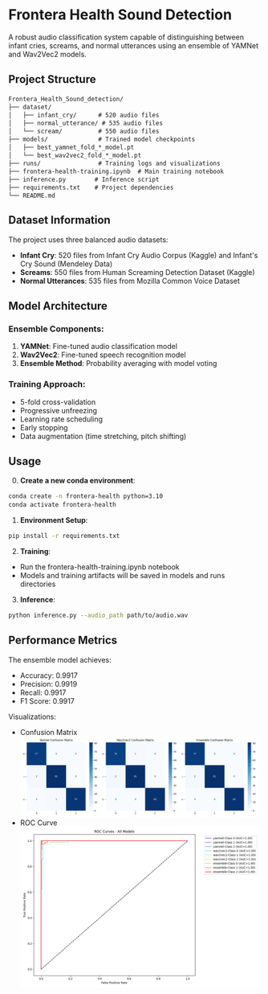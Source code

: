 # Frontera Health Sound Detection

A robust audio classification system capable of distinguishing between infant cries, screams, and normal utterances using an ensemble of YAMNet and Wav2Vec2 models.

## Project Structure
```
Frontera_Health_Sound_detection/
├── dataset/
│   ├── infant_cry/      # 520 audio files
│   ├── normal_utterance/ # 535 audio files
│   └── scream/          # 550 audio files
├── models/              # Trained model checkpoints
│   ├── best_yamnet_fold_*_model.pt
│   └── best_wav2vec2_fold_*_model.pt
├── runs/                # Training logs and visualizations
├── frontera-health-training.ipynb  # Main training notebook
├── inference.py        # Inference script
├── requirements.txt    # Project dependencies  
└── README.md
```

## Dataset Information

The project uses three balanced audio datasets:
- **Infant Cry**: 520 files from Infant Cry Audio Corpus (Kaggle) and Infant's Cry Sound (Mendeley Data)
- **Screams**: 550 files from Human Screaming Detection Dataset (Kaggle)
- **Normal Utterances**: 535 files from Mozilla Common Voice Dataset

## Model Architecture

### Ensemble Components:
1. **YAMNet**: Fine-tuned audio classification model
2. **Wav2Vec2**: Fine-tuned speech recognition model
3. **Ensemble Method**: Probability averaging with model voting

### Training Approach:
- 5-fold cross-validation
- Progressive unfreezing
- Learning rate scheduling
- Early stopping
- Data augmentation (time stretching, pitch shifting)

## Usage

0. **Create a new conda environment**:
```bash
conda create -n frontera-health python=3.10
conda activate frontera-health
```

1. **Environment Setup**:
```bash
pip install -r requirements.txt
```

2. **Training**:
- Run the frontera-health-training.ipynb notebook
- Models and training artifacts will be saved in models and runs directories

3. **Inference**:
```bash
python inference.py --audio_path path/to/audio.wav
```

## Performance Metrics

The ensemble model achieves:
- Accuracy: 0.9917
- Precision: 0.9919
- Recall: 0.9917
- F1 Score: 0.9917

Visualizations:
- Confusion Matrix
![Confusion Matrix](all_models_confusion_matrices.png)
- ROC Curve
![ROC Curve](all_models_roc_curves.png)

